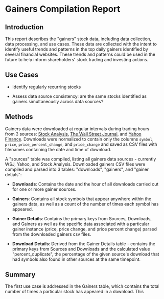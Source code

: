 # Gainers Compilation Report
## Introduction
This report describes the "gainers" stock data, including data collection, data processing, and use cases. These data are collected with the intent to identify useful trends and patterns in the top daily gainers identified by several financial websites. These trends and patterns could be used in the future to help inform shareholders' stock trading and investing actions.

## Use Cases
* Identify regularly recurring stocks

* Assess data source consistency: are the same stocks identified as gainers simultaneously across data sources?

## Methods
Gainers data were downloaded at regular intervals during trading hours from 3 sources: [Stock Analysis](https://stockanalysis.com/markets/gainers/), [The Wall Street Journal](https://www.wsj.com/market-data/stocks/us/movers), and [Yahoo Finance](https://finance.yahoo.com/markets/stocks/gainers/?start=0&count=200). Downloads were normalized to contain only the columns `symbol`, `price`, `price_percent_change`, and `price_change` and saved as CSV files with filenames containing the date and time of download.  

A "sources" table was compiled, listing all gainers data sources - currently WSJ, Yahoo, and Stock Analysis. Downloaded gainers CSV files were compiled and parsed into 3 tables: "downloads", "gainers", and "gainer detials": 

* **Downloads**: Contains the date and the hour of all downloads carried out for one or more gainer sources.

* **Gainers**: Contains all stock symbols that appear anywhere within the gainers data, as well as a count of the number of times each symbol has appeared.

* **Gainer Details**: Contains the primary keys from Sources, Downloads, and Gainers as well as the specific data associated with a particular gainer instance (price, price change, and price percent change) parsed from the downloaded gainers csv files.

* **Download Details**: Derived from the Gainer Details table - contains the primary keys from Sources and Downloads and the calculated value "percent_duplicate", the percentage of the given source's download that had symbols also found in other sources at the same timepoint. 

## Summary
The first use case is addressed in the Gainers table, which contains the total number of times a particular stock has appeared in a download. This 
